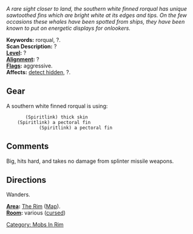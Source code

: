 *A rare sight closer to land, the southern white finned rorqual has
unique sawtoothed fins which are bright white at its edges and tips. On
the few occasions these whales have been spotted from ships, they have
been known to put on energetic displays for onlookers.*

**Keywords:** rorqual, ?.  
**Scan Description:** ?  
**[Level](Level "wikilink"):** ?  
**[Alignment](Alignment "wikilink"):** ?  
**[Flags](:Category:_Mob_Types "wikilink"):** aggressive.  
**Affects:** [detect hidden](Detect_Hidden "wikilink"), ?.  

## Gear

A southern white finned rorqual is using:

` `<worn on body>`      (Spiritlink) thick skin`  
` `<held in offhand>`   (Spiritlink) a pectoral fin`  
` `<wielded>`           (Spiritlink) a pectoral fin`

## Comments

Big, hits hard, and takes no damage from splinter missile weapons.

## Directions

Wanders.

**[Area](:Category:_Areas "wikilink"):** [The
Rim](:Category:_Rim "wikilink") ([Map](Rim_Map "wikilink")).  
**[Room](:Category:_Rooms "wikilink"):** various
([cursed](Cursed_Rooms "wikilink"))  

[Category: Mobs In Rim](Category:_Mobs_In_Rim "wikilink")
